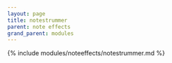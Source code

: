 ```yaml
---
layout: page
title: notestrummer
parent: note effects
grand_parent: modules
---
```


{% include modules/noteeffects/notestrummer.md %}
